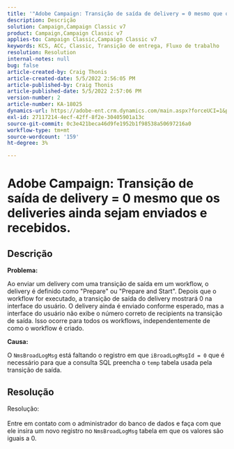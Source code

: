 ```yaml
---
title: '"Adobe Campaign: Transição de saída de delivery = 0 mesmo que os deliveries ainda sejam enviados e recebidos.'''
description: Descrição
solution: Campaign,Campaign Classic v7
product: Campaign,Campaign Classic v7
applies-to: Campaign Classic,Campaign Classic v7
keywords: KCS, ACC, Classic, Transição de entrega, Fluxo de trabalho
resolution: Resolution
internal-notes: null
bug: false
article-created-by: Craig Thonis
article-created-date: 5/5/2022 2:56:05 PM
article-published-by: Craig Thonis
article-published-date: 5/5/2022 2:57:06 PM
version-number: 2
article-number: KA-18025
dynamics-url: https://adobe-ent.crm.dynamics.com/main.aspx?forceUCI=1&pagetype=entityrecord&etn=knowledgearticle&id=9f658e78-83cc-ec11-a7b5-6045bd00d995
exl-id: 27117214-4ecf-42ff-8f2e-30405901a13c
source-git-commit: 0c3e421beca46d9fe1952b1f98538a50697216a0
workflow-type: tm+mt
source-wordcount: '159'
ht-degree: 3%

---
```


# Adobe Campaign: Transição de saída de delivery = 0 mesmo que os deliveries ainda sejam enviados e recebidos.

## Descrição


<b>Problema:</b>

Ao enviar um delivery com uma transição de saída em um workflow, o delivery é definido como &quot;Prepare&quot; ou &quot;Prepare and Start&quot;. Depois que o workflow for executado, a transição de saída do delivery mostrará 0 na interface do usuário. O delivery ainda é enviado conforme esperado, mas a interface do usuário não exibe o número correto de recipients na transição de saída. Isso ocorre para todos os workflows, independentemente de como o workflow é criado.



<b>Causa:</b>

O `NmsBroadLogMsg` está faltando o registro em que `iBroadLogMsgId = 0` que é necessário para que a consulta SQL preencha o `temp` tabela usada pela transição de saída.


## Resolução

Resolução:<br><br>
Entre em contato com o administrador do banco de dados e faça com que ele insira um novo registro no `NmsBroadLogMsg` tabela em que os valores são iguais a 0.
